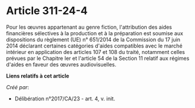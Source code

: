 # Article 311-24-4

Pour les œuvres appartenant au genre fiction, l'attribution des aides financières sélectives à la production et à la
préparation est soumise aux dispositions du règlement (UE) n° 651/2014 de la Commission du 17 juin 2014 déclarant certaines
catégories d'aides compatibles avec le marché intérieur en application des articles 107 et 108 du traité, notamment celles
prévues par le Chapitre Ier et l'article 54 de la Section 11 relatif aux régimes d'aides en faveur des œuvres audiovisuelles.

**Liens relatifs à cet article**

_Créé par_:

  - Délibération n°2017/CA/23 - art. 4, v. init.
